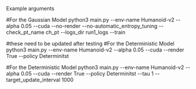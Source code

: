 



Example arguments

#For the Gaussian Model
python3 main.py --env-name Humanoid-v2 --alpha 0.05 --cuda --no-render --no-automatic_entropy_tuning --check_pt_name ch_pt --logs_dir run1_logs --train


#these need to be updated after testing
#For the Deterministic Model
python3 main.py --env-name Humanoid-v2 --alpha 0.05 --cuda --render True --policy Determinitst

#For the Deterministic Model
python3 main.py --env-name Humanoid-v2 --alpha 0.05 --cuda --render True --policy Determinitst --tau 1 --target_update_interval 1000
